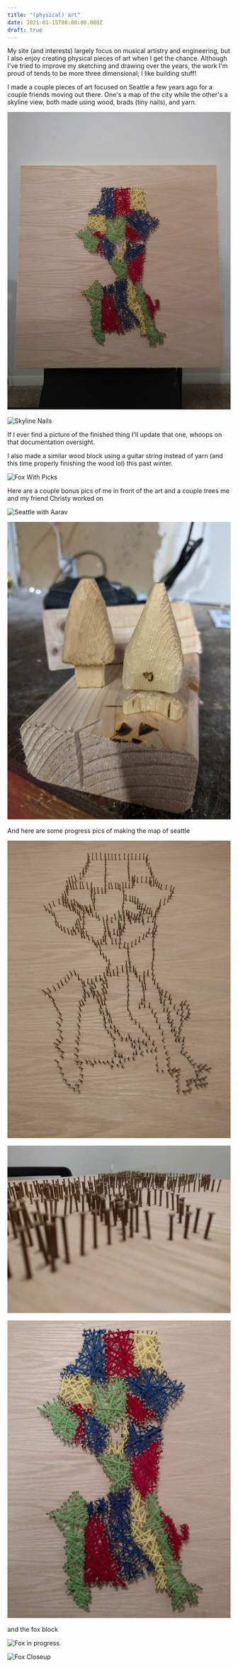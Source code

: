 ```yaml
---
title: "(physical) art"
date: 2021-01-15T00:00:00.000Z
draft: true
---
```


My site (and interests) largely focus on musical artistry and engineering, but I also enjoy creating physical pieces of art when I get the chance. Although I've tried to improve my sketching and drawing over the years, the work I'm proud of tends to be more three dimensional; I like building stuff!

I made a couple pieces of art focused on Seattle a few years ago for a couple friends moving out there. One's a map of the city while the other's a skyline view, both made using wood, brads (tiny nails), and yarn.

![Seattle Complete](/images/art/seattle_complete.jpeg?resize=300 'complete seattle')

![Skyline Nails](/images/art/skyline_nails.jpeg?resize=300 'skyline nails')

If I ever find a picture of the finished thing I'll update that one, whoops on that documentation oversight.

I also made a similar wood block using a guitar string instead of yarn (and this time properly finishing the wood lol) this past winter.

![Fox With Picks](/images/art/fox_with_picks.jpg?resize=300 'fox block with picks')

Here are a couple bonus pics of me in front of the art and a couple trees me and my friend Christy worked on

![Seattle with Aarav](/images/art/seattle_aarav_instant.jpg?resize=300 'complete seattle')

![Trees](/images/art/trees.jpg?resize=300 'trees')

And here are some progress pics of making the map of seattle

![Seattle Nails](/images/art/seattle_nails.jpeg?resize=300 'seattle nails')

![Artsy Seattle Nails](/images/art/seattle_nails_artsy.jpeg?resize=300 'artsy seattle nails')

![Seattle Closeup](/images/art/seattle_closeup.jpeg?resize=300 'seattle closeup')

and the fox block

![Fox in progress](/images/art/fox_in_progress.jpg?resize=300 'fox in progress')

![Fox Closeup](/images/art/fox_block.jpg?resize=300 'fox block closeup')